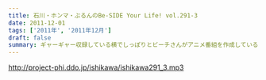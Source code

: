 ```yaml
---
title: 石川・ホンマ・ぶるんのBe-SIDE Your Life! vol.291-3
date: 2011-12-01
tags: ['2011年', '2011年12月']
draft: false
summary: ギャーギャー収録している横でしっぽりとビーチさんがアニメ番組を作成している～～有楽町のガード下も、ビニールで覆っての営業時期になってきました。NAMAE
---
```


http://project-phi.ddo.jp/ishikawa/ishikawa291_3.mp3
